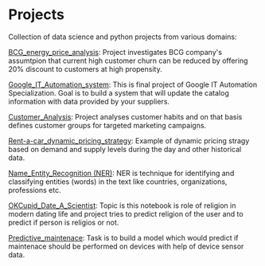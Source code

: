# Projects
Collection of data science and python projects from various domains: 

[BCG_energy_price_analysis](https://github.com/tamaricki/Projects/tree/main/BCG_energy_price_analysis): Project investigates BCG company's  assumtpion that current high customer churn can be reduced by offering 20% discount to customers at high propensity. 

[Google_IT_Automation_system](https://github.com/tamaricki/Projects/tree/main/Google_IT_Automation_system): This is final project of Google IT Automation Specialization. Goal is to build a system that will update the catalog information with data provided by your suppliers.

[Customer_Analysis](https://github.com/tamaricki/Projects/blob/main/Customer_analysis_clustering.ipynb): Project analyses customer habits and on that basis defines customer groups for targeted marketing campaigns.

[Rent-a-car_dynamic_pricing_strategy](https://github.com/tamaricki/Projects/blob/main/dynamic_pricing.ipynb): Example of dynamic pricing stragy based on demand and supply levels during the day and other historical data.

[Name_Entity_Recognition (NER)](https://github.com/tamaricki/Projects/blob/main/NER_project.ipynb): NER is technique for identifying and classifying entities (words) in the text like countries, organizations, professions etc.

[OKCupid_Date_A_Scientist](https://github.com/tamaricki/Projects/blob/main/OKCupid_date_a_scientist.ipynb): Topic is this notebook is role of religion in modern dating life and project tries to predict religion of the user and to predict if person is religios or not. 

[Predictive_maintenace](https://github.com/tamaricki/Projects/blob/main/Predictive_maintenance.ipynb): Task is to build a model which would predict if  maintenace should be performed on devices with help of device sensor data.







